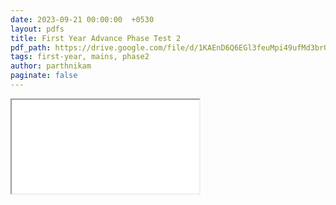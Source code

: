 ```yaml
---
date: 2023-09-21 00:00:00  +0530
layout: pdfs
title: First Year Advance Phase Test 2
pdf_path: https://drive.google.com/file/d/1KAEnD6Q6EGl3feuMpi49ufMd3brO0-KW/preview?usp=drive_link
tags: first-year, mains, phase2
author: parthnikam
paginate: false
---
```


<iframe class="embed-pdf" src="{{ page.pdf_path }}#toolbar=0" seamless="seamless" scrolling="no" style="overflow:hidden"></iframe>
